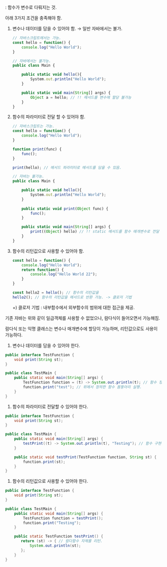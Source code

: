 : 함수가 변수로 다뤄지는 것.

아래 3가지 조건을 충족해야 함.

1. 변수나 데이터를 담을 수 있어야 함. → 일반 자바에서는 불가.
    
    ```jsx
    // 자바스크립트에서는 가능.
    const hello = function() {
    	console.log("Hello World");
    }
    
    // 자바에서는 불가능.
    public class Main {
    
        public static void hello(){
            System.out.println("Hello World");
        }
    
        public static void main(String[] args) {
    		Object a = hello; // !! 메서드를 변수에 할당 불가능
        }
    }
    ```
    
2. 함수의 파라미터로 전달 할 수 있어야 함.
    
    ```jsx
    // 자바스크립트는 가능.
    const hello = function() {
    	console.log("Hello World");
    }
    
    function print(func) {
    	func();
    }
    
    print(hello); // 메서드 파라미터로 메서드를 담을 수 있음.
    
    // 자바는 불가능.
    public class Main {
    
        public static void hello(){
            System.out.println("Hello World");
        }
        
        public static void print(Object func) {
        	func();
        }
    
        public static void main(String[] args) {
    		print((Object) hello) // !! static 메서드를 함수 매개변수로 전달 불가능
        }
    }
    ```
    
3. 함수의 리턴값으로 사용할 수 있어야 함.
    
    ```jsx
    const hello = function() {
    	console.log("Hello World");
        return function() {
        	console.log("Hello World 22");
        }
    }
    
    const hello2 = hello(); // 함수의 리턴값을
    hello2(); // 함수의 리턴값을 메서드로 반환 가능. -> 클로저 기법
    ```
    
    +) 클로저 기법 : 내부함수에서 외부함수의 범위에 대한 접근을 제공.
    

기존 자바는 위와 같이 일급객체를 사용할 수 없었으나, 람다식이 들어오면서 가능해짐.

람다식 또는 익명 클래스는 변수나 매개변수에 할당이 가능하며, 리턴값으로도 사용이 가능하다.

1. 변수나 데이터를 담을 수 있어야 한다.

```java
public interface TestFunction {
    void print(String st);
}

public class TestMain {
    public static void main(String[] args) {
        TestFunction function = (t) -> System.out.println(t); // 함수 정의.
        function.print("test"); // 위에서 정의한 함수 몸뚱아리 실행.
    }
}
```

1. 함수의 파라미터로 전달할 수 있어야 한다.

```java
public interface TestFunction {
    void print(String st);
}

public class TestMain {
    public static void main(String[] args) {
        testPrint((t) -> System.out.println(t), "Testing"); // 함수 구현을 파라미터로 넘김.
    }

    public static void testPrint(TestFunction function, String st) {
        function.print(st);
    }
}
```

1. 함수의 리턴값으로 사용할 수 있어야 한다.

```java
public interface TestFunction {
    void print(String st);
}

public class TestMain {
    public static void main(String[] args) {
        TestFunction function = testPrint();
        function.print("Testing");
    }

    public static TestFunction testPrint() {
       return (st) -> { // 람다함수 자체를 리턴.
           System.out.println(st);
       };
    }
}
```